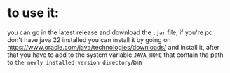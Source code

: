 # to use it:
you can go in the latest release and download the `.jar` file, if you're pc don't have java 22 installed you can install it by going on https://www.oracle.com/java/technologies/downloads/ and install it, after that you have to add to the system variable `JAVA_HOME` that contain tha path to `the newly installed version directory`/bin